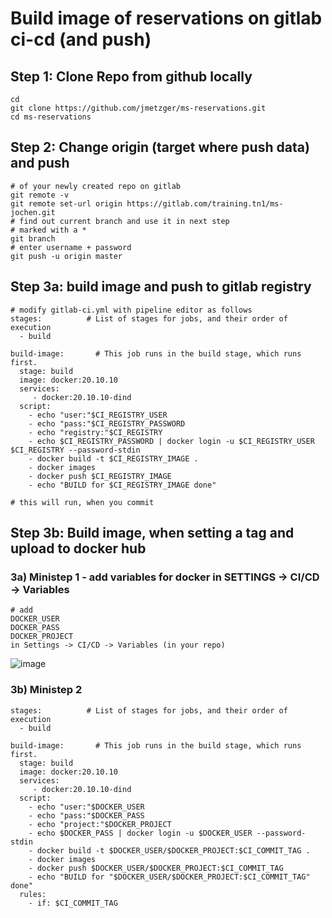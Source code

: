 # Build image of reservations on gitlab ci-cd (and push)

## Step 1: Clone Repo from github locally

```
cd
git clone https://github.com/jmetzger/ms-reservations.git
cd ms-reservations
```

## Step 2: Change origin (target where push data) and push 

```
# of your newly created repo on gitlab 
git remote -v
git remote set-url origin https://gitlab.com/training.tn1/ms-jochen.git
# find out current branch and use it in next step
# marked with a *
git branch
# enter username + password 
git push -u origin master 
```

## Step 3a: build image and push to gitlab registry 

```
# modify gitlab-ci.yml with pipeline editor as follows
stages:          # List of stages for jobs, and their order of execution
  - build

build-image:       # This job runs in the build stage, which runs first.
  stage: build
  image: docker:20.10.10
  services:
     - docker:20.10.10-dind
  script:
    - echo "user:"$CI_REGISTRY_USER
    - echo "pass:"$CI_REGISTRY_PASSWORD
    - echo "registry:"$CI_REGISTRY
    - echo $CI_REGISTRY_PASSWORD | docker login -u $CI_REGISTRY_USER $CI_REGISTRY --password-stdin
    - docker build -t $CI_REGISTRY_IMAGE .
    - docker images
    - docker push $CI_REGISTRY_IMAGE
    - echo "BUILD for $CI_REGISTRY_IMAGE done"
```

```
# this will run, when you commit
```

## Step 3b: Build image, when setting a tag and upload to docker hub 

### 3a) Ministep 1 - add variables for docker in SETTINGS -> CI/CD -> Variables 

```
# add
DOCKER_USER
DOCKER_PASS
DOCKER_PROJECT
in Settings -> CI/CD -> Variables (in your repo)
```

![image](https://github.com/jmetzger/training-microservices-docker-kubernetes/assets/1933318/0b245254-8c72-485b-9160-8826ebcaffde)

### 3b) Ministep 2
```
stages:          # List of stages for jobs, and their order of execution
  - build

build-image:       # This job runs in the build stage, which runs first.
  stage: build
  image: docker:20.10.10
  services:
     - docker:20.10.10-dind
  script:
    - echo "user:"$DOCKER_USER
    - echo "pass:"$DOCKER_PASS
    - echo "project:"$DOCKER_PROJECT
    - echo $DOCKER_PASS | docker login -u $DOCKER_USER --password-stdin
    - docker build -t $DOCKER_USER/$DOCKER_PROJECT:$CI_COMMIT_TAG .
    - docker images
    - docker push $DOCKER_USER/$DOCKER_PROJECT:$CI_COMMIT_TAG
    - echo "BUILD for "$DOCKER_USER/$DOCKER_PROJECT:$CI_COMMIT_TAG" done"
  rules:
    - if: $CI_COMMIT_TAG
```
